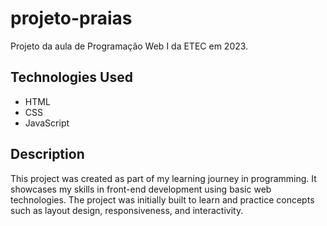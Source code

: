 # projeto-praias

Projeto da aula de Programação Web I da ETEC em 2023.

## Technologies Used

- HTML
- CSS
- JavaScript

## Description

This project was created as part of my learning journey in programming. It showcases my skills in front-end development using basic web technologies. The project was initially built to learn and practice concepts such as layout design, responsiveness, and interactivity.
